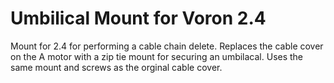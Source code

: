 # Umbilical Mount for Voron 2.4 

Mount for 2.4 for performing a cable chain delete. Replaces the cable cover on the A motor with a zip tie mount for securing an umbilacal. Uses the same mount and screws as the orginal cable cover. 
